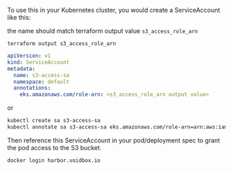 
To use this in your Kubernetes cluster, you would create a ServiceAccount like this:

the name should match terraform output value `s3_access_role_arn`
```
terraform output s3_access_role_arn
```

```yaml
apiVersion: v1
kind: ServiceAccount
metadata:
  name: s3-access-sa
  namespace: default
  annotations:
    eks.amazonaws.com/role-arn: <s3_access_role_arn output value>
```

or

```bash
kubectl create sa s3-access-sa
kubectl annotate sa s3-access-sa eks.amazonaws.com/role-arn=arn:aws:iam::503561429380:role/eks-s3-access-role
```

Then reference this ServiceAccount in your pod/deployment spec to grant the pod access to the S3 bucket.

```
docker login harbor.voidbox.io
```

